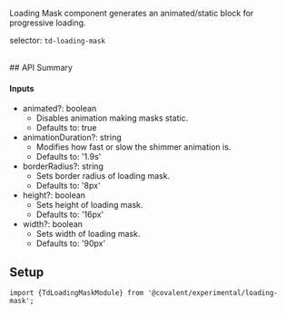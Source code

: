 

<!-- # td-loading-mask -->

Loading Mask component generates an animated/static block for progressive loading.

selector: `td-loading-mask`  
  
<br />
## API Summary

#### Inputs

+ animated?: boolean
  + Disables animation making masks static.
  + Defaults to: true
+ animationDuration?: string
  + Modifies how fast or slow the shimmer animation is.
  + Defaults to: '1.9s'
+ borderRadius?: string
  + Sets border radius of loading mask.
  + Defaults to: '8px'
+ height?: boolean
  + Sets height of loading mask.
  + Defaults to: '16px'
+ width?: boolean
  + Sets width of loading mask.
  + Defaults to: '90px'


## Setup
```
import {TdLoadingMaskModule} from '@covalent/experimental/loading-mask';
```